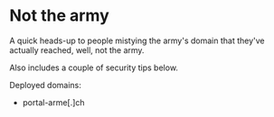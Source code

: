 # Not the army

A quick heads-up to people mistying the army's domain that they've actually reached, well, not the army.

Also includes a couple of security tips below.

Deployed domains:

- portal-arme[.]ch

